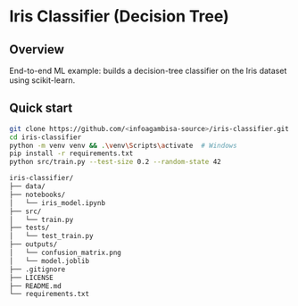 # Iris Classifier (Decision Tree)

## Overview
End-to-end ML example: builds a decision-tree classifier on the Iris dataset using scikit-learn.

## Quick start
```bash
git clone https://github.com/<infoagambisa-source>/iris-classifier.git
cd iris-classifier
python -m venv venv && .\venv\Scripts\activate  # Windows
pip install -r requirements.txt
python src/train.py --test-size 0.2 --random-state 42

iris-classifier/
├── data/
├── notebooks/
│   └── iris_model.ipynb
├── src/
│   └── train.py
├── tests/
│   └── test_train.py
├── outputs/
│   └── confusion_matrix.png
│   └── model.joblib
├── .gitignore
├── LICENSE
├── README.md
└── requirements.txt
